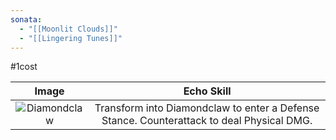```yaml
---
sonata:
  - "[[Moonlit Clouds]]"
  - "[[Lingering Tunes]]"
---
```

#1cost

|                                         Image                                          |                                        Echo Skill                                         |
| :------------------------------------------------------------------------------------: | :---------------------------------------------------------------------------------------: |
| ![Diamondclaw](https://img.game8.co/3883833/4a03789d4018606be6086d5d3bfc18f2.png/show) | Transform into Diamondclaw to enter a Defense Stance. Counterattack to deal Physical DMG. |
